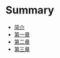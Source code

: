 # Summary

* [简介](README.md)
* [第一章](chapter1/chapter1.0.md)
* [第二章](chapter2/chapter2.0.md)
* [第三章](chapter3/chapter3.0,md)

